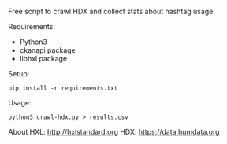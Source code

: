 Free script to crawl HDX and collect stats about hashtag usage

Requirements:

- Python3
- ckanapi package
- libhxl package

Setup:

    pip install -r requirements.txt

Usage:

    python3 crawl-hdx.py > results.csv

About HXL: http://hxlstandard.org
HDX: https://data.humdata.org

